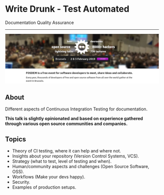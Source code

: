 # Write Drunk - Test Automated

Documentation Quality Assurance

---

![FOSDEM 2019](images/fosdem-demo.png)

## About

Different aspects of Continuous Integration Testing for documentation.

**This talk is slightly opinionated and based on experience gathered through various open source communities and companies.**

## Topics


- Theory of CI testing, where it can help and where not.
- Insights about your repository (Version Control Systems, VCS).
- Strategy (what to test, level of testing and when).
- Human/community aspects and challenges (Open Source Software, OSS).
- Workflows (Make your devs happy).
- Security.
- Examples of production setups.


